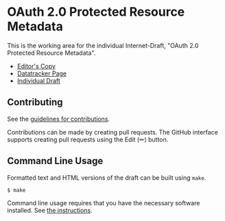 # OAuth 2.0 Protected Resource Metadata

This is the working area for the individual Internet-Draft, "OAuth 2.0 Protected Resource Metadata".

* [Editor's Copy](https://drafts.oauth.net/draft-ietf-oauth-resource-metadata/draft-ietf-oauth-resource-metadata.html)
* [Datatracker Page](https://datatracker.ietf.org/doc/draft-ietf-oauth-resource-metadata)
* [Individual Draft](https://datatracker.ietf.org/doc/html/draft-jones-oauth-resource-metadata)


## Contributing

See the
[guidelines for contributions](https://github.com/oauth-wg/draft-ietf-oauth-resource-metadata/blob/main/CONTRIBUTING.md).

Contributions can be made by creating pull requests.
The GitHub interface supports creating pull requests using the Edit (✏) button.


## Command Line Usage

Formatted text and HTML versions of the draft can be built using `make`.

```sh
$ make
```

Command line usage requires that you have the necessary software installed.  See
[the instructions](https://github.com/martinthomson/i-d-template/blob/main/doc/SETUP.md).

